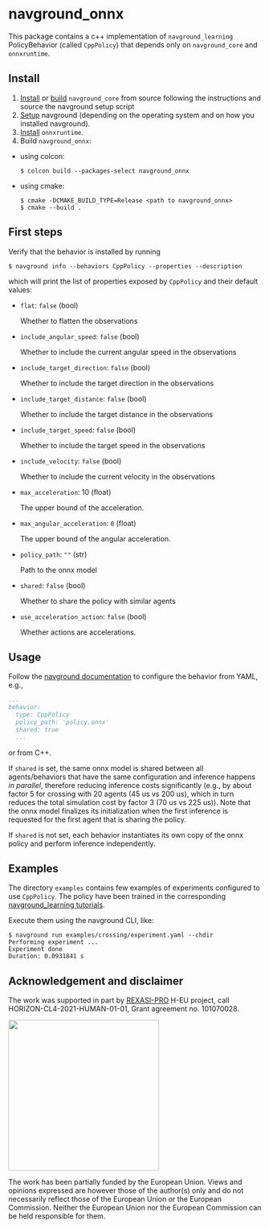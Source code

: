 # navground_onnx

This package contains a c++ implementation of `navground_learning` PolicyBehavior (called `CppPolicy`) that depends only on `navground_core` and `onnxruntime`.

## Install

1. [Install](https://idsia-robotics.github.io/navground/stable/installation/github_release.html) or [build](https://idsia-robotics.github.io/navground/stable/installation/from_source.html) `navground_core` from source following the instructions and source the navground setup script
2. [Setup](https://idsia-robotics.github.io/navground/stable/installation/setup_dev.html) navground (depending on the operating system and on how you installed navground).
2. [Install](https://onnxruntime.ai/docs/install) `onnxruntime`.
3. Build `navground_onnx`:
  - using colcon:
    ```console
    $ colcon build --packages-select navground_onnx
    ```
  - using cmake:
    ```
    $ cmake -DCMAKE_BUILD_TYPE=Release <path to navground_onnx>
    $ cmake --build .
    ```
## First steps

Verify that the behavior is installed by running
```console
$ navground info --behaviors CppPolicy --properties --description
```
which will print the list of properties exposed by `CppPolicy` and their default values:

- `flat`: `false` (bool)
      
  Whether to flatten the observations
- `include_angular_speed`: `false` (bool)
      
  Whether to include the current angular speed in the observations

- `include_target_direction`: `false` (bool)
  
  Whether to include the target direction in the observations

- `include_target_distance`: `false` (bool)
  
  Whether to include the target distance in the observations

- `include_target_speed`: `false` (bool)
  
  Whether to include the target speed in the observations

- `include_velocity`: `false` (bool)
  
  Whether to include the current velocity in the observations

- `max_acceleration`: 10 (float)
  
  The upper bound of the acceleration.

- `max_angular_acceleration`: `0` (float)
  
  The upper bound of the angular acceleration.

- `policy_path`: `""` (str)
  
  Path to the onnx model

- `shared`: `false` (bool)
  
  Whether to share the policy with similar agents

- `use_acceleration_action`: `false` (bool)
  
  Whether actions are accelerations.

## Usage

Follow the [navground documentation](https://idsia-robotics.github.io/navground/stable/index.html) to configure the behavior from YAML, e.g., 
```yaml
...
behavior:
  type: CppPolicy
  policy_path: 'policy.onnx'
  shared: true
  ...
```
or from C++.

If `shared` is set, the same onnx model is shared between all agents/behaviors that have the same configuration and inference happens *in parallel*, therefore reducing inference costs significantly (e.g., by about factor 5 for crossing with 20 agents (45 us vs 200 us), which in turn reduces the total simulation cost by factor 3 (70 us vs 225 us)). Note that the onnx model finalizes its initialization when the first inference is requested for the first agent that is sharing the policy.

If `shared` is not set, each behavior instantiates its own copy of the onnx policy and perform inference independently.

## Examples

The directory `examples` contains few examples of experiments configured to use `CppPolicy`. The policy have been trained in the corresponding [navground_learning tutorials](https://idsia-robotics.github.io/navground_learning/latest/tutorials/index.html).

Execute them using the navground CLI, like:

```console
$ navground run examples/crossing/experiment.yaml --chdir
Performing experiment ...
Experiment done
Duration: 0.0931841 s
```


## Acknowledgement and disclaimer

The work was supported in part by [REXASI-PRO](https://rexasi-pro.spindoxlabs.com) H-EU project, call HORIZON-CL4-2021-HUMAN-01-01, Grant agreement no. 101070028.

<img src="https://rexasi-pro.spindoxlabs.com/wp-content/uploads/2023/01/Bianco-Viola-Moderno-Minimalista-Logo-e1675187551324.png"  width="300">

The work has been partially funded by the European Union. Views and opinions expressed are however those of the author(s) only and do not necessarily reflect those of the European Union or the European Commission. Neither the European Union nor the European Commission can be held responsible for them.


